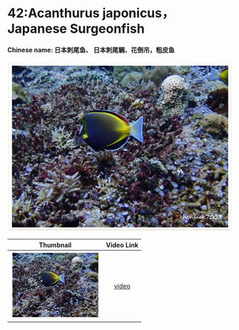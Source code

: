 # 42:Acanthurus japonicus，Japanese Surgeonfish

#### Chinese name: 日本刺尾鱼、 **日本刺尾鲷**、**花倒吊**，粗皮鱼

![](../../.gitbook/assets/japanese-surgeonfish.jpg)

| Thumbnail | Video Link |
| :---: | :---: |
| ![](../../.gitbook/assets/small-japanese-surgeonfish.jpg)  | [video](https://drive.google.com/open?id=1pBaWWL_JnrLS8EP9kNSjFys9lawk6dke) |

